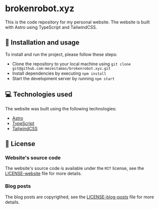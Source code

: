 # brokenrobot.xyz

This is the code repository for my personal website. The website is built with Astro using TypeScript and TailwindCSS.

## 🚀 Installation and usage

To install and run the project, please follow these steps:

-   Clone the repository to your local machine using `git clone git@github.com:mezeitamas/brokenrobot.xyz.git`
-   Install dependencies by executing `npm install`
-   Start the development server by running `npm start`

## 💻 Technologies used

The website was built using the following technologies:

-   [Astro](https://astro.build/)
-   [TypeScript](https://www.typescriptlang.org/)
-   [TailwindCSS](https://tailwindcss.com/)

## 📄 License

### Website's source code

The website's source code is available under the `MIT` license, see the [LICENSE-website](LICENSE-website) file for more details.

### Blog posts

The blog posts are copyrigthed, see the [LICENSE-blog-posts](LICENSE-blog-posts) file for more details.
